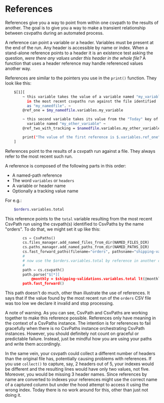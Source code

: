 
# References

References give you a way to point from within one csvpath to the results of another. The goal is to give you a way to make a transient relationship between csvpaths during an automated process.

A reference can point a variable or a header. Variables must be present at the end of the run. Any header is accessible by name or index. When a stand-alone reference points to a header it is an existence test asking the question, _were there any values under this header in the whole file?_ A function that uses a header reference may handle referenced values another way.

References are similar to the pointers you use in the `print()` function. They look like this:

```bash
    $[1][
        ~ this variable takes the value of a variable named "my_variable"
          in the most recent csvpaths run against the file identified
          as "my_namedfile". ~
        @ref_one = $my_namedfile.variables.my_variable

        ~ this second variable takes its value from the "Today" key of the
          variable named "my_other_variable" ~
        @ref_two_with_tracking = $namedfile.variables.my_other_variable.Today

        print("The value of the first reference is $.variables.ref_one")
    ]
```

References point to the results of a csvpath run against a file. They always refer to the most recent such run.

A reference is composed of the following parts in this order:
- A named-path reference
- The word `variables` or `headers`
- A variable or header name
- Optionally a tracking value name

For e.g.:

```bash
    $orders.variables.total
```

This reference points to the `total` variable resulting from the most recent CsvPath run using the csvpath(s) identified to CsvPaths by the name "orders". To do that, we might set it up like this:

```python
        cs = CsvPaths()
        cs.files_manager.add_named_files_from_dir(NAMED_FILES_DIR)
        cs.paths_manager.add_named_paths_from_dir(NAMED_PATHS_DIR)
        cs.fast_forward_paths(filename="orders", pathsname="shipping-validations")
        #
        # now use the $orders.variables.total by reference in another csvpath
        #
        path = cs.csvpath()
        path.parse("$[*][
            @monthly = $shipping-validations.variables.total lt(@monthly, 1000) -> fail_and_stop() ]")
        path.fast_forward()
```

This path doesn't do much, other than illustrate the use of references. It says that if the value found by the most recent run of the `orders` CSV file was too low we declare it invalid and stop processing.

A note of warning. As you can see, CsvPath and CsvPaths are working together to make this reference possible. References only have meaning in the context of a CsvPaths instance. The intention is for references to fail gracefully when there is no CsvPaths instance orchestrating CsvPath instances. However, you should definitely not count on graceful or predictable failure. Instead, just be mindful how you are using your paths and write them accordingly.

In the same vein, your csvpath could collect a different number of headers than the original file has, potentially causing problems with references. If you use `collect()` to capture, say, 2 headers out of 5, your indexes would be different and the resulting lines would have only two values, not five. Moreover, you would be missing 3 header names. Since references by name are converted to indexes your references might use the correct name of a captured column but under the hood attempt to access it using the wrong index. Today there is no work around for this, other than just not doing it.




